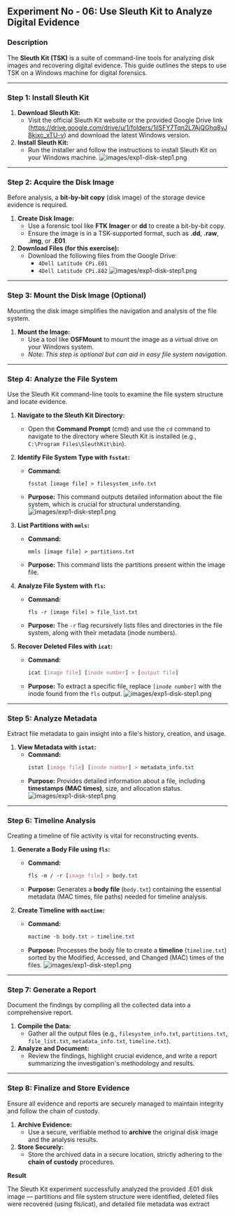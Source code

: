 ## Experiment No - 06: Use Sleuth Kit to Analyze Digital Evidence

### Description
The **Sleuth Kit (TSK)** is a suite of command-line tools for analyzing disk images and recovering digital evidence. This guide outlines the steps to use TSK on a Windows machine for digital forensics.

---

### Step 1: Install Sleuth Kit

1.  **Download Sleuth Kit:**
    * Visit the official Sleuth Kit website or the provided Google Drive link (https://drive.google.com/drive/u/1/folders/1ilSFY7Tqn2L7AjQGhq8yJ8kixc_xTU-v) and download the latest Windows version.
2.  **Install Sleuth Kit:**
    * Run the installer and follow the instructions to install Sleuth Kit on your Windows machine.
![images/exp1-disk-step1.png](https://github.com/baddiputi/Digital-Forensic-Lab-Exercises/blob/8fd82d713c4b7318d0bbd94aa94d85a618efd599/images/6.1.jpeg)
---

### Step 2: Acquire the Disk Image

Before analysis, a **bit-by-bit copy** (disk image) of the storage device evidence is required.

1.  **Create Disk Image:**
    * Use a forensic tool like **FTK Imager** or **dd** to create a bit-by-bit copy.
    * Ensure the image is in a TSK-supported format, such as **.dd**, **.raw**, **.img**, or **.E01**.
2.  **Download Files (for this exercise):**
    * Download the following files from the Google Drive:
        * `4Dell Latitude CPi.E01`
        * `4Dell Latitude CPi.E02`
![images/exp1-disk-step1.png](https://github.com/baddiputi/Digital-Forensic-Lab-Exercises/blob/8fd82d713c4b7318d0bbd94aa94d85a618efd599/images/6.3.jpeg)
---

### Step 3: Mount the Disk Image (Optional)

Mounting the disk image simplifies the navigation and analysis of the file system.

1.  **Mount the Image:**
    * Use a tool like **OSFMount** to mount the image as a virtual drive on your Windows system.
    * *Note: This step is optional but can aid in easy file system navigation.*

---

### Step 4: Analyze the File System

Use the Sleuth Kit command-line tools to examine the file system structure and locate evidence.

1.  **Navigate to the Sleuth Kit Directory:**
    * Open the **Command Prompt** (cmd) and use the `cd` command to navigate to the directory where Sleuth Kit is installed (e.g., `C:\Program Files\SleuthKit\bin`).

2.  **Identify File System Type with `fsstat`:**
    * **Command:**
        ```arduino
        fsstat [image file] > filesystem_info.txt
        ```
    * **Purpose:** This command outputs detailed information about the file system, which is crucial for structural understanding.
![images/exp1-disk-step1.png](https://github.com/baddiputi/Digital-Forensic-Lab-Exercises/blob/8fd82d713c4b7318d0bbd94aa94d85a618efd599/images/6.4.jpeg)
3.  **List Partitions with `mmls`:**
    * **Command:**
        ```arduino
        mmls [image file] > partitions.txt
        ```
    * **Purpose:** This command lists the partitions present within the image file.

4.  **Analyze File System with `fls`:**
    * **Command:**
        ```arduino
        fls -r [image file] > file_list.txt
        ```
    * **Purpose:** The `-r` flag recursively lists files and directories in the file system, along with their metadata (inode numbers).

5.  **Recover Deleted Files with `icat`:**
    * **Command:**
        ```css
        icat [image file] [inode number] > [output file]
        ```
    * **Purpose:** To extract a specific file, replace `[inode number]` with the inode found from the `fls` output.
![images/exp1-disk-step1.png](https://github.com/baddiputi/Digital-Forensic-Lab-Exercises/blob/8fd82d713c4b7318d0bbd94aa94d85a618efd599/images/6.5.jpeg)
---

### Step 5: Analyze Metadata

Extract file metadata to gain insight into a file's history, creation, and usage.

1.  **View Metadata with `istat`:**
    * **Command:**
        ```css
        istat [image file] [inode number] > metadata_info.txt
        ```
    * **Purpose:** Provides detailed information about a file, including **timestamps (MAC times)**, size, and allocation status.
![images/exp1-disk-step1.png](https://github.com/baddiputi/Digital-Forensic-Lab-Exercises/blob/8fd82d713c4b7318d0bbd94aa94d85a618efd599/images/6.2.jpeg)
---

### Step 6: Timeline Analysis

Creating a timeline of file activity is vital for reconstructing events.

1.  **Generate a Body File using `fls`:**
    * **Command:**
        ```css
        fls -m / -r [image file] > body.txt
        ```
    * **Purpose:** Generates a **body file** (`body.txt`) containing the essential metadata (MAC times, file paths) needed for timeline analysis.

2.  **Create Timeline with `mactime`:**
    * **Command:**
        ```css
        mactime -b body.txt > timeline.txt
        ```
    * **Purpose:** Processes the body file to create a **timeline** (`timeline.txt`) sorted by the Modified, Accessed, and Changed (MAC) times of the files.
![images/exp1-disk-step1.png](https://github.com/baddiputi/Digital-Forensic-Lab-Exercises/blob/8fd82d713c4b7318d0bbd94aa94d85a618efd599/images/6.7.jpeg)
---

### Step 7: Generate a Report

Document the findings by compiling all the collected data into a comprehensive report.

1.  **Compile the Data:**
    * Gather all the output files (e.g., `filesystem_info.txt`, `partitions.txt`, `file_list.txt`, `metadata_info.txt`, `timeline.txt`).
2.  **Analyze and Document:**
    * Review the findings, highlight crucial evidence, and write a report summarizing the investigation's methodology and results.

---

### Step 8: Finalize and Store Evidence

Ensure all evidence and reports are securely managed to maintain integrity and follow the chain of custody.

1.  **Archive Evidence:**
    * Use a secure, verifiable method to **archive** the original disk image and the analysis results.
2.  **Store Securely:**
    * Store the archived data in a secure location, strictly adhering to the **chain of custody** procedures.

**Result**

The Sleuth Kit experiment successfully analyzed the provided .E01 disk image — partitions and file system structure were identified, deleted files were recovered (using fls/icat), and detailed file metadata was extract
